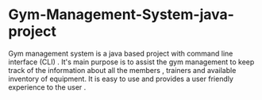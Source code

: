 # Gym-Management-System-java-project
Gym management system is a java based project with command line interface (CLI) . It's main purpose is to assist the gym management to keep track of the information about all the members , trainers and available inventory of equipment. It is easy to use and provides a user friendly experience to the user .
